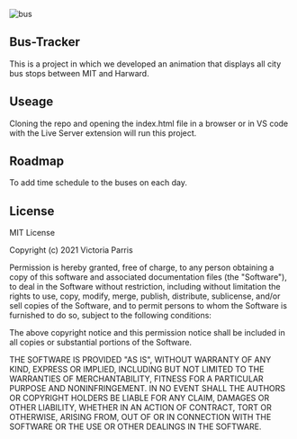 ![bus](https://user-images.githubusercontent.com/87256580/133336730-987038d7-a826-473b-a6cf-883a8b0a18d5.jpg)


## Bus-Tracker

This is a project in which we developed an animation that displays all city bus stops between MIT and Harward.

## Useage

Cloning the repo and opening the index.html file in a browser or in VS code with the Live Server extension will run this project.

## Roadmap

To add time schedule to the buses on each day.

## License 

MIT License

Copyright (c) 2021 Victoria Parris

Permission is hereby granted, free of charge, to any person obtaining a copy of this software and associated documentation files (the "Software"), to deal in the Software without restriction, including without limitation the rights to use, copy, modify, merge, publish, distribute, sublicense, and/or sell copies of the Software, and to permit persons to whom the Software is furnished to do so, subject to the following conditions:

The above copyright notice and this permission notice shall be included in all copies or substantial portions of the Software.

THE SOFTWARE IS PROVIDED "AS IS", WITHOUT WARRANTY OF ANY KIND, EXPRESS OR IMPLIED, INCLUDING BUT NOT LIMITED TO THE WARRANTIES OF MERCHANTABILITY, FITNESS FOR A PARTICULAR PURPOSE AND NONINFRINGEMENT. IN NO EVENT SHALL THE AUTHORS OR COPYRIGHT HOLDERS BE LIABLE FOR ANY CLAIM, DAMAGES OR OTHER LIABILITY, WHETHER IN AN ACTION OF CONTRACT, TORT OR OTHERWISE, ARISING FROM, OUT OF OR IN CONNECTION WITH THE SOFTWARE OR THE USE OR OTHER DEALINGS IN THE SOFTWARE.
